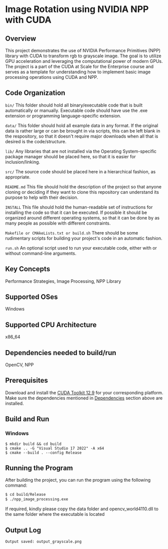 # Image Rotation using NVIDIA NPP with CUDA

## Overview

This project demonstrates the use of NVIDIA Performance Primitives (NPP) library with CUDA to transform rgb to grayscale image. The goal is to utilize GPU acceleration and leveraging the computational power of modern GPUs. The project is a part of the CUDA at Scale for the Enterprise course and serves as a template for understanding how to implement basic image processing operations using CUDA and NPP.

## Code Organization

```bin/```
This folder should hold all binary/executable code that is built automatically or manually. Executable code should have use the .exe extension or programming language-specific extension.

```data/```
This folder should hold all example data in any format. If the original data is rather large or can be brought in via scripts, this can be left blank in the respository, so that it doesn't require major downloads when all that is desired is the code/structure.

```lib/```
Any libraries that are not installed via the Operating System-specific package manager should be placed here, so that it is easier for inclusion/linking.

```src/```
The source code should be placed here in a hierarchical fashion, as appropriate.

```README.md```
This file should hold the description of the project so that anyone cloning or deciding if they want to clone this repository can understand its purpose to help with their decision.

```INSTALL```
This file should hold the human-readable set of instructions for installing the code so that it can be executed. If possible it should be organized around different operating systems, so that it can be done by as many people as possible with different constraints.

```Makefile or CMAkeLists.txt or build.sh```
There should be some rudimentary scripts for building your project's code in an automatic fashion.

```run.sh```
An optional script used to run your executable code, either with or without command-line arguments.

## Key Concepts

Performance Strategies, Image Processing, NPP Library

## Supported OSes

Windows

## Supported CPU Architecture

x86_64

## Dependencies needed to build/run
OpenCV, NPP

## Prerequisites

Download and install the [CUDA Toolkit 12.9](https://developer.nvidia.com/cuda-downloads) for your corresponding platform.
Make sure the dependencies mentioned in [Dependencies]() section above are installed.

## Build and Run

### Windows
```
$ mkdir build && cd build
$ cmake .. -G "Visual Studio 17 2022" -A x64
$ cmake --build . --config Release
```


## Running the Program
After building the project, you can run the program using the following command:

```bash
$ cd build/Release
$ ./npp_image_processing.exe
```
If required, kindly please copy the data folder and opencv_world4110.dll to the same folder where the executable is located

## Output Log
```
Output saved: output_grayscale.png
```